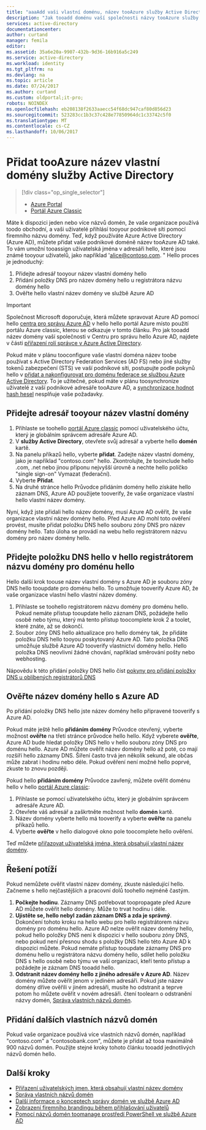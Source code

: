 ```yaml
---
title: "aaaAdd vaši vlastní doménu, název tooAzure služby Active Directory | Microsoft Docs"
description: "Jak tooadd doménu vaší společnosti názvy tooAzure služby Active Directory a jak tooverify hello název domény."
services: active-directory
documentationcenter: 
author: curtand
manager: femila
editor: 
ms.assetid: 35a6e20a-9907-432b-9d36-16b916a5c249
ms.service: active-directory
ms.workload: identity
ms.tgt_pltfrm: na
ms.devlang: na
ms.topic: article
ms.date: 07/24/2017
ms.author: curtand
ms.custom: oldportal;it-pro;
robots: NOINDEX
ms.openlocfilehash: eb208138f2633aaecc54f68dc947caf80d856d23
ms.sourcegitcommit: 523283cc1b3c37c428e77850964dc1c33742c5f0
ms.translationtype: MT
ms.contentlocale: cs-CZ
ms.lasthandoff: 10/06/2017
---
```

# <a name="add-a-custom-domain-name-tooazure-active-directory"></a>Přidat tooAzure název vlastní domény služby Active Directory
> [!div class="op_single_selector"]
> * [Azure Portal](active-directory-domains-add-azure-portal.md)
> * [Portál Azure Classic](active-directory-add-domain.md)
> 
> 

Máte k dispozici jeden nebo více názvů domén, že vaše organizace používá toodo obchodní, a vaši uživatelé přihlásí tooyour podnikové síti pomocí firemního názvu domény. Teď, když používáte Azure Active Directory (Azure AD), můžete přidat vaše podnikové doméně název tooAzure AD také. To vám umožní tooassign uživatelská jména v adresáři hello, které jsou známé tooyour uživatelů, jako například 'alice@contoso.com. " Hello proces je jednoduchý:

1. Přidejte adresář tooyour název vlastní domény hello
2. Přidání položky DNS pro název domény hello u registrátora názvu domény hello
3. Ověřte hello vlastní název domény ve službě Azure AD

> [!IMPORTANT]
> Společnost Microsoft doporučuje, která můžete spravovat Azure AD pomocí hello [centra pro správu Azure AD](https://aad.portal.azure.com) v hello hello portál Azure místo použití portálu Azure classic, kterou se odkazuje v tomto článku. Pro jak tooadd název domény vaší společnosti v Centru pro správu hello Azure AD, najdete v části [přiřazení rolí správce v Azure Active Directory](active-directory-domains-add-azure-portal.md).

Pokud máte v plánu tooconfigure vaše vlastní doména název toobe používat s Active Directory Federation Services (AD FS) nebo jiné služby tokenů zabezpečení (STS) ve vaší podnikové síti, postupujte podle pokynů hello v [přidat a nakonfigurovat pro doménu federace se službou Azure Active Directory](active-directory-add-domain-federated.md). To je užitečné, pokud máte v plánu toosynchronize uživatelé z vaší podnikové adresáře tooAzure AD, a [synchronizace hodnot hash hesel](active-directory-aadconnectsync-implement-password-synchronization.md) nesplňuje vaše požadavky.

## <a name="add-a-custom-domain-name-tooyour-directory"></a>Přidejte adresář tooyour název vlastní domény
1. Přihlaste se toohello [portál Azure classic](https://manage.windowsazure.com/) pomocí uživatelského účtu, který je globálním správcem adresáře Azure AD.
2. V **služby Active Directory**, otevřete svůj adresář a vyberte hello **domén** kartě.
3. Na panelu příkazů hello, vyberte **přidat**. Zadejte název vlastní domény, jako je například "contoso.com" hello. Zkontrolujte, že tooinclude hello .com, .net nebo jinou příponu nejvyšší úrovně a nechte hello políčko "single sign-on" Vymazat (federační).
4. Vyberte **Přidat**.
5. Na druhé stránce hello Průvodce přidáním domény hello získáte hello záznam DNS, Azure AD použijete tooverify, že vaše organizace vlastní hello vlastní název domény.

Nyní, když jste přidali hello název domény, musí Azure AD ověřit, že vaše organizace vlastní název domény hello. Před Azure AD mohl toto ověření provést, musíte přidat položku DNS hello souboru zóny DNS pro název domény hello. Tato úloha se provádí na webu hello registrátorem názvu domény pro název domény hello.

## <a name="add-hello-dns-entry-at-hello-domain-name-registrar-for-hello-domain"></a>Přidejte položku DNS hello v hello registrátorem názvu domény pro doménu hello
Hello další krok toouse název vlastní domény s Azure AD je souboru zóny DNS hello tooupdate pro doménu hello. To umožňuje tooverify Azure AD, že vaše organizace vlastní hello vlastní název domény.

1. Přihlaste se toohello registrátorem názvu domény pro doménu hello. Pokud nemáte přístup tooupdate hello záznam DNS, požádejte hello osobě nebo týmu, který má tento přístup toocomplete krok 2 a toolet, které znáte, až se dokončí.
2. Soubor zóny DNS hello aktualizace pro hello domény tak, že přidáte položku DNS hello tooyou poskytovaný Azure AD. Tato položka DNS umožňuje službě Azure AD tooverify vlastnictví domény hello. Hello položka DNS neovlivní žádné chování, například směrování pošty nebo webhosting.

Nápovědu k této přidání položky DNS hello číst [pokyny pro přidání položky DNS u oblíbených registrátorů DNS](https://support.office.com/article/Create-DNS-records-for-Office-365-when-you-manage-your-DNS-records-b0f3fdca-8a80-4e8e-9ef3-61e8a2a9ab23/)

## <a name="verify-hello-domain-name-with-azure-ad"></a>Ověřte název domény hello s Azure AD
Po přidání položky DNS hello jste název domény hello připravené tooverify s Azure AD.

Pokud máte ještě hello **přidáním domény** Průvodce otevřený, vyberte možnost **ověřte** na třetí stránce průvodce hello hello. Když vyberete **ověřte**, Azure AD bude hledat položky DNS hello v hello souboru zóny DNS pro doménu hello. Azure AD můžete ověřit název domény hello až poté, co mají rozšíří hello záznamy DNS. Šíření často trvá jen několik sekund, ale občas může zabrat i hodinu nebo déle. Pokud ověření není možné hello poprvé, zkuste to znovu později.

Pokud hello **přidáním domény** Průvodce zavřený, můžete ověřit doménu hello v hello [portál Azure classic](https://manage.windowsazure.com/):

1. Přihlaste se pomocí uživatelského účtu, který je globálním správcem adresáře Azure AD.
2. Otevřete váš adresář a zaškrtněte možnost hello **domén** kartě.
3. Název domény vyberte hello má tooverify a vyberte **ověřte** na panelu příkazů hello.
4. Vyberte **ověřte** v hello dialogové okno pole toocomplete hello ověření.

Teď můžete [přiřazovat uživatelská jména, která obsahují vlastní název domény](active-directory-add-domain-add-users.md).

## <a name="troubleshooting"></a>Řešení potíží
Pokud nemůžete ověřit vlastní název domény, zkuste následující hello. Začneme s hello nejčastějších a pracovní dolů toohello nejméně častým.

1. **Počkejte hodinu**. Záznamy DNS potřebovat toopropagate před Azure AD můžete ověřit hello domény. Může to trvat hodinu i déle.
2. **Ujistěte se, hello nebyl zadán záznam DNS a zda je správný**. Dokončení tohoto kroku na hello webu pro hello registrátorem názvu domény pro doménu hello. Azure AD nelze ověřit název domény hello, pokud hello položky DNS není k dispozici v hello souboru zóny DNS, nebo pokud není přesnou shodu s položky DNS hello této Azure AD k dispozici můžete. Pokud nemáte přístup tooupdate záznamy DNS pro doménu hello u registrátora názvu domény hello, sdílet hello položku DNS s hello osobě nebo týmu ve vaší organizaci, kteří tento přístup a požádejte je záznam DNS tooadd hello.
3. **Odstranit název domény hello z jiného adresáře v Azure AD**. Název domény můžete ověřit jenom v jediném adresáři. Pokud jste název domény dříve ověřili v jiném adresáři, musíte ho odstranit a teprve potom ho můžete ověřit v novém adresáři. čtení toolearn o odstranění názvy domén, [Správa vlastních názvů domén](active-directory-add-manage-domain-names.md).

## <a name="add-more-custom-domain-names"></a>Přidání dalších vlastních názvů domén
Pokud vaše organizace používá více vlastních názvů domén, například "contoso.com" a "contosobank.com", můžete je přidat až tooa maximálně 900 názvů domén. Použijte stejné kroky tohoto článku tooadd jednotlivých názvů domén hello.

## <a name="next-steps"></a>Další kroky
* [Přiřazení uživatelských jmen, která obsahují vlastní název domény](active-directory-add-domain-add-users.md)
* [Správa vlastních názvů domén](active-directory-add-manage-domain-names.md)
* [Další informace o konceptech správy domén ve službě Azure AD](active-directory-add-domain-concepts.md)
* [Zobrazení firemního brandingu během přihlašování uživatelů](active-directory-add-company-branding.md)
* [Pomocí názvů domén toomanage prostředí PowerShell ve službě Azure AD](https://msdn.microsoft.com/library/azure/e1ef403f-3347-4409-8f46-d72dafa116e0#BKMK_ManageDomains)


